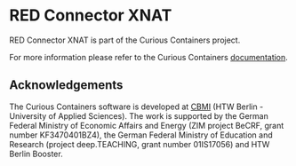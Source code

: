 # RED Connector XNAT

RED Connector XNAT is part of the Curious Containers project.

For more information please refer to the Curious Containers [documentation](https://www.curious-containers.cc/).

## Acknowledgements

The Curious Containers software is developed at [CBMI](https://cbmi.htw-berlin.de/) (HTW Berlin - University of Applied Sciences). The work is supported by the German Federal Ministry of Economic Affairs and Energy (ZIM project BeCRF, grant number KF3470401BZ4), the German Federal Ministry of Education and Research (project deep.TEACHING, grant number 01IS17056) and HTW Berlin Booster.

